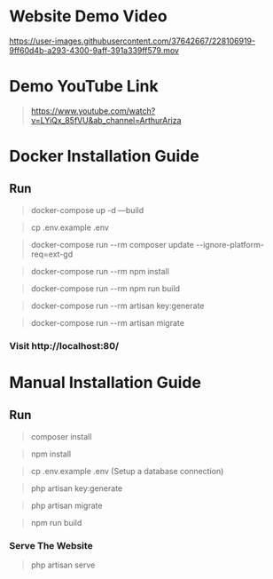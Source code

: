 # Website Demo Video

https://user-images.githubusercontent.com/37642667/228106919-9ff60d4b-a293-4300-9aff-391a339ff579.mov

# Demo YouTube Link

> https://www.youtube.com/watch?v=LYiQx_85fVU&ab_channel=ArthurAriza

# Docker Installation Guide

## Run

> docker-compose up -d —build

> cp .env.example .env

> docker-compose run --rm composer update --ignore-platform-req=ext-gd

> docker-compose run --rm npm install

> docker-compose run --rm npm run build

> docker-compose run --rm artisan key:generate

> docker-compose run --rm artisan migrate

### Visit http://localhost:80/

# Manual Installation Guide

## Run

> composer install

> npm install

> cp .env.example .env (Setup a database connection)

> php artisan key:generate

> php artisan migrate

> npm run build

### Serve The Website

> php artisan serve
